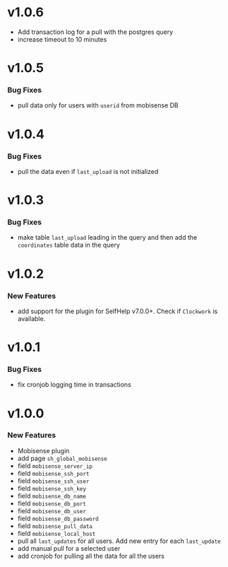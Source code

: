 # v1.0.6
 - Add transaction log for a pull with the postgres query
 - increase timeout to 10 minutes

# v1.0.5
### Bug Fixes
 - pull data only for users with `userid` from mobisense DB

# v1.0.4
### Bug Fixes
 - pull the data even if `last_upload` is not initialized

# v1.0.3
### Bug Fixes
 - make table `last_upload` leading in the query and then add the `coordinates` table data in the query

# v1.0.2
### New Features
 - add support for the plugin for SelfHelp v7.0.0+. Check if `Clockwork` is available.

# v1.0.1
### Bug Fixes
 - fix cronjob logging time in transactions

# v1.0.0
### New Features
 - Mobisense plugin
 - add page `sh_global_mobisense`
  - field `mobisense_server_ip`
  - field `mobisense_ssh_port` 
  - field `mobisense_ssh_user` 
  - field `mobisense_ssh_key` 
  - field `mobisense_db_name` 
  - field `mobisense_db_port` 
  - field `mobisense_db_user` 
  - field `mobisense_db_password` 
  - field `mobisense_pull_data`
  - field `mobisense_local_host`
 - pull all `last_updates` for all users. Add new entry for each `last_update`
 - add manual pull for a selected user
 - add cronjob for pulling all the data for all the users